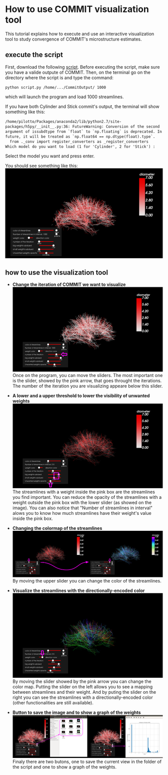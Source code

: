 # How to use COMMIT visualization tool

This tutorial explains how to execute and use an interactive visualization tool to study convergence of COMMIT's microstructure estimates.

## execute the script

First, download the following [script](https://github.com/LorisPilotto/COMMIT/tree/master/doc/tutorials/visualizationTool/script.py).
Before executing the script, make sure you have a valide outpute of COMMIT.
Then, on the terminal go on the directory where the script is and type the command:

```
python script.py /home/.../CommitOutput/ 1000
```
which will launch the program and load 1000 streamlines.


If you have both Cylinder and Stick commit's output, the terminal will show something like this:
```
/home/pilotto/Packages/anaconda2/lib/python2.7/site-packages/h5py/__init__.py:36: FutureWarning: Conversion of the second argument of issubdtype from `float` to `np.floating` is deprecated. In future, it will be treated as `np.float64 == np.dtype(float).type`.
  from ._conv import register_converters as _register_converters
Which model do you want to load (1 for 'Cylinder', 2 for 'Stick') : 
```
Select the model you want and press enter.

You should see something like this:
![launch](https://github.com/LorisPilotto/COMMIT/blob/pilotto_project/doc/tutorials/visualizationTool/launch.png)

## how to use the visualization tool

- **Change the iteration of COMMIT we want to visualize**
![iteration](https://github.com/LorisPilotto/COMMIT/blob/pilotto_project/doc/tutorials/visualizationTool/iteration.png)
Once on the program, you can move the sliders. The most important one is the slider, showed by the pink arrow, that goes throught the iterations. The number of the iteration you are visualizing appeare below this slider.

- **A lower and a upper threshold to lower the visibility of unwanted weights**
![treshold](https://github.com/LorisPilotto/COMMIT/blob/pilotto_project/doc/tutorials/visualizationTool/treshold.png)
The streamlines with a weight inside the pink box are the streamlines you find important. You can reduce the opacity of the streamlines with a weight outside the pink box with the lower slider (as showed on the image).
You can also notice that "Number of streamlines in interval" alows you to know how much streamlines have their weight's value inside the pink box.

- **Changing the colormap of the streamlines**
![color](https://github.com/LorisPilotto/COMMIT/blob/pilotto_project/doc/tutorials/visualizationTool/color.png)
By moving the upper slider you can change the color of the streamlines.

- **Visualize the streamlines with the directionally-encoded color**
![direction](https://github.com/LorisPilotto/COMMIT/blob/pilotto_project/doc/tutorials/visualizationTool/direction.png)
By moving the slider showed by the pink arrow you can change the color map. Putting the slider on the left allows you to see a mapping between streamlines and their weight. And by puting the slider on the right you can see the streamlines with a directionally-encoded color (other functionalities are still available).

- **Button to save the image and to show a graph of the weights**
![butons](https://github.com/LorisPilotto/COMMIT/blob/pilotto_project/doc/tutorials/visualizationTool/butons.png)
Finaly there are two butons, one to save the current view in the folder of the script and one to show a graph of the weights.
